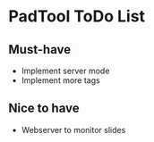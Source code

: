 PadTool ToDo List
=================

Must-have
---------

- Implement server mode
- Implement more tags

Nice to have
------------

- Webserver to monitor slides
